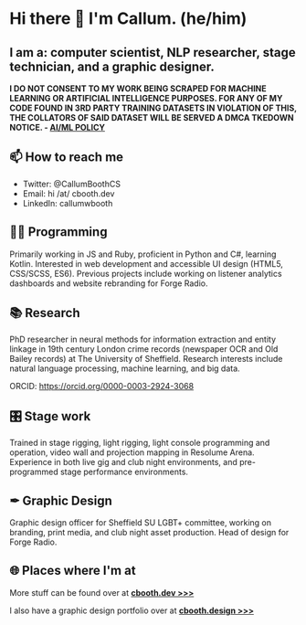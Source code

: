 # Hi there 👋 I'm Callum. (he/him)
## I am a: computer scientist, NLP researcher, stage technician, and a graphic designer.

**I DO NOT CONSENT TO MY WORK BEING SCRAPED FOR MACHINE LEARNING OR ARTIFICIAL INTELLIGENCE PURPOSES. FOR ANY OF MY CODE FOUND IN 3RD PARTY TRAINING DATASETS IN VIOLATION OF THIS, THE COLLATORS OF SAID DATASET WILL BE SERVED A DMCA TKEDOWN NOTICE. - [AI/ML POLICY](https://unauthorised.tech/ai-policy)**

## 📫 How to reach me
- Twitter: @CallumBoothCS
- Email: hi /at/ cbooth.dev
- LinkedIn: callumwbooth

## 👨‍💻 Programming
Primarily working in JS and Ruby, proficient in Python and C#, learning Kotlin. Interested in web development and accessible UI design (HTML5, CSS/SCSS, ES6). Previous projects include working on listener analytics dashboards and website rebranding for Forge Radio.

## 📚 Research
PhD researcher in neural methods for information extraction and entity linkage in 19th century London crime records (newspaper OCR and Old Bailey records) at The University of Sheffield. Research interests include natural language processing, machine learning, and big data.

ORCID: https://orcid.org/0000-0003-2924-3068

## 🎛 Stage work
Trained in stage rigging, light rigging, light console programming and operation, video wall and projection mapping in Resolume Arena. Experience in both live gig and club night environments, and pre-programmed stage performance environments.

## ✒ Graphic Design
Graphic design officer for Sheffield SU LGBT+ committee, working on branding, print media, and club night asset production. Head of design for Forge Radio. 

## 🌐 Places where I'm at
More stuff can be found over at [**cbooth.dev >>>**](https://cbooth.dev)

I also have a graphic design portfolio over at [**cbooth.design >>>**](https://cbooth.design)
